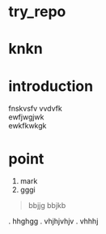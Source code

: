 try_repo
=========
# knkn

introduction
=============
fnskvsfv vvdvfk <br>
ewfjwgjwk <br>
ewkfkwkgk

point
======
1. mark
2. gggi 

> bbjjg
> bbjkb

. hhghgg
. vhjhjvhjv
. vhhhj

